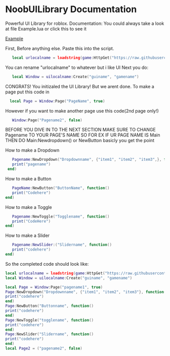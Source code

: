# NoobUILibrary Documentation
Powerful UI Library for roblox.
Documentation:
You could always take a look at file Example.lua
or click this to see it 


[Example](Example.lua)


First, Before anything else. Paste this into the script.
```lua
   local urlocalname = loadstring(game:HttpGet("https://raw.githubusercontent.com/aaa826/NoobUILibrary/main/NoobUI.lua"))()
```
You can rename "urlocalname" to whatever but i like UI
Next you do:
```lua
   local Window = uilocalname:Create("guiname", "gamename")
```
CONGRATS! You initizaled the UI Library! But we arent done. To make a page put this code in
```lua
  local Page = Window:Page("PageName", true)
```
However if you want to make another page use this code(2nd page only!)
```lua
   Window:Page("Pagename2", false) 
```
BEFORE YOU DIVE IN TO THE NEXT SECTION MAKE SURE TO CHANGE Pagename TO YOUR PAGE'S NAME SO FOR EX IF UR PAGE NAME IS Main THEN DO Main:Newdropdown() or NewButton basicly you get the point 

How to make a Dropdown
```lua
   Pagename:NewDropdown("Dropdownname", {"item1", "item2", "item3",}, function()
   print("pagename")
 end)
```
How to make a Button
```lua
   PageName:NewButton("ButtonName", function()
   print("Codehere")
end)
```
How to make a Toggle
```lua
   Pagename:NewToggle("Togglename", function()
   print("CodeHere")
end)
```
How to make a Slider
```lua
   Pagename:NewSlider:("Slidername", function()
   print("codehere")
end)
```
So the completed code should look like:
```lua
local urlocalname = loadstring(game:HttpGet("https://raw.githubusercontent.com/aaa826/NoobUILibrary/main/NoobUI.lua"))()
local Window = uilocalname:Create("guiname", "gamename")

local Page = Window:Page("pagename1", true)
Page:NewDropdown("Dropdownname", {"item1", "item2", "item3"}, function()
print("codehere")
end)
Page:NewButton("Buttonname", function()
print("codehere")
end)
Page:NewToggle("togglename", function()
print("codehere")
end)
Page:NewSlider("Slidername", function()
print("codehere")
end)
local Page2 = ("pagename2", false)
```
